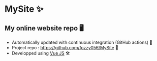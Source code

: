 # MySite ✨
## My online website repo 🖥
- Automatically updated with continuous integration (GitHub actions) 🚀
- Project repo : https://github.com/fozzy056/MySite 📂
- Developped using [Vue JS](https://github.com/vuejs/vue) 🛠
